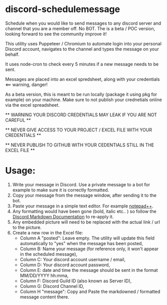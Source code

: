 # discord-schedulemessage

Schedule when you would like to send messages to any discord server and channel that you are a member off.
No BOT.
The is a beta / POC version, looking forward to see the community improve it!

This utility uses Puppeteer / Chromium to automate login into your personal Discord account, navigates to the channel and types the message on your behalf.

It uses node-cron to check every 5 minutes if a new message needs to be sent.

Messages are placed into an excel spredsheet, along with your credentials <== warning, danger!

As a beta version, this is meant to be run locally (package it using pkg for example) on your machine. Make sure to not publish your crednetials online via the excel spreadsheet.

** WARNING YOUR DISCORD CREDENTIALS MAY LEAK IF YOU ARE NOT CAREFUL **

** NEVER GIVE ACCESS TO YOUR PROJECT / EXCEL FILE WITH YOUR CREDENTIALS **

** NEVER PUBLISH TO GITHUB WITH YOUR CEDENTIALS STILL IN THE EXCEL FILE **

# Usage:
1. Write your message in Discord. Use a private message to a bot for example to make sure it is correctly formatted.
2. Copy your message from the message window, after sending it to the bot.
3. Paste your message in a simple text editor. For example [notepad++](https://notepad-plus-plus.org/downloads/).
4. Any formatting would have been gone (bold, italic etc.. ) so follow the [Discord Markdown Documentation](https://support.discord.com/hc/en-us/articles/210298617-Markdown-Text-101-Chat-Formatting-Bold-Italic-Underline-) to re-apply it.
5. Any embedded picture will need to be replaced with the actual link / url to the picture.
6. Create a new row in the Excel file:
   - Column A "posted": Leave empty. The utility will update this field automatically to "yes" when the message has been posted,
   - Column B: Name your message (for reference only, it won't appear in the scheduled message),
   - Column C: Your discord account username / email,
   - Column D: Your discord account password,
   - Column E: date and time the message should be sent in the format MM/DD/YYYY hh:mma,
   - Column F: Discord Guild ID (also known as Server ID),
   - Column G: Discord Channel ID,
   - Column H "message": Copy and Paste the markdowned / formatted message content there.

